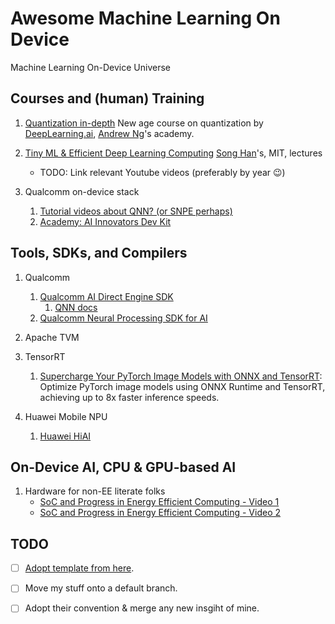 # Awesome Machine Learning On Device
Machine Learning On-Device Universe

## Courses and (human) Training

1. [Quantization in-depth](https://learn.deeplearning.ai/courses/quantization-in-depth)
    New age course on quantization by [DeepLearning.ai](https://www.deeplearning.ai/), [Andrew Ng](https://www.andrewng.org/)'s academy.

2. [Tiny ML & Efficient Deep Learning Computing](https://hanlab.mit.edu/courses/2023-fall-65940)
   [Song Han](https://hanlab.mit.edu/songhan)'s, MIT, lectures

   - TODO: Link relevant Youtube videos (preferably by year 😉)

3. Qualcomm on-device stack
   1. [Tutorial videos about QNN? (or SNPE perhaps)](https://developer.qualcomm.com/hardware/qualcomm-innovators-development-kit/tutorial-videos)
   1. [Academy: AI Innovators Dev Kit](https://academy.qualcomm.com/course-catalog/AI-on-QIDK)

## Tools, SDKs, and Compilers

1. Qualcomm

   1. [Qualcomm AI Direct Engine SDK](https://www.qualcomm.com/developer/software/qualcomm-ai-engine-direct-sdk)
       1. [QNN docs](https://docs.qualcomm.com/bundle/publicresource/topics/80-63442-50/introduction.html)
   2. [Qualcomm Neural Processing SDK for AI](https://developer.qualcomm.com/hardware/qualcomm-innovators-development-kit/qualcomm-neural-processing-sdk-ai)

2. Apache TVM

1. TensorRT
   1. [Supercharge Your PyTorch Image Models with ONNX and TensorRT](https://dicksonneoh.com/portfolio/supercharge_your_pytorch_image_models/): Optimize PyTorch image models using ONNX Runtime and TensorRT, achieving up to 8x faster inference speeds.
  
1. Huawei Mobile NPU
    1. [Huawei HiAI](https://developer.huawei.com/consumer/en/doc/hiai-Guides/introduction-0000001053217795)

## On-Device AI, CPU & GPU-based AI

1. Hardware for non-EE literate folks
    - [SoC and Progress in Energy Efficient Computing - Video 1](https://youtu.be/NKfW8ijmRQ4)
    - [SoC and Progress in Energy Efficient Computing - Video 2](https://youtu.be/L4XemL7t6hg)

## TODO

- [ ] [Adopt template from here](https://github.com/gigwegbe/tinyml-papers-and-projects).

- [ ] Move my stuff onto a default branch.

- [ ] Adopt their convention & merge any new insgiht of mine.
